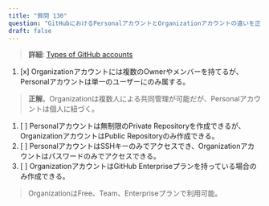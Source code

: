```yaml
---
title: "質問 130"  
question: "GitHubにおけるPersonalアカウントとOrganizationアカウントの違いを正しく説明しているのはどれですか？"  
draft: false  
---
```


> **詳細**: [Types of GitHub accounts](https://docs.github.com/en/get-started/learning-about-github/types-of-github-accounts)

1. [x] Organizationアカウントには複数のOwnerやメンバーを持てるが、Personalアカウントは単一のユーザーにのみ属する。  
  > **正解**。Organizationは複数人による共同管理が可能だが、Personalアカウントは個人に紐づく。  
1. [ ] Personalアカウントは無制限のPrivate Repositoryを作成できるが、OrganizationアカウントはPublic Repositoryのみ作成できる。  
1. [ ] PersonalアカウントはSSHキーのみでアクセスでき、Organizationアカウントはパスワードのみでアクセスできる。  
1. [ ] OrganizationアカウントはGitHub Enterpriseプランを持っている場合のみ作成できる。  
  > OrganizationはFree、Team、Enterpriseプランで利用可能。